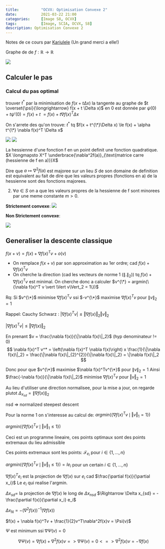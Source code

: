```yaml
---
title:          "OCVX: Optimisation Convexe 2"
date:           2021-03-22 21:00
categories:     [Image S8, OCVX]
tags:           [Image, SCIA, OCVX, S8]
description: Optimisation Convexe 2
---
```

Notes de ce cours par [Kariulele](https://github.com/kariulele) (Un grand merci a elle!)

Graphe de de $f: \mathbb R \rightarrow \mathbb R$

![](https://i.imgur.com/AJrg3pZ.png)

## Calculer le pas
### Calcul du pas optimal
trouver $t^*$ par la minimisation de $f(x + t \Delta x)$
la tangente au graphe de $t \overset{\psi}{\longrightarrow} f(x + t \Delta x)$ en 0 est donnée par
$\psi(0) + t\psi'(0) = f(x) + t$
$= f(x) + t\nabla f(x)^T \Delta x$


On s'arrete des qu'on trouve:
$t^*$ tq
$f(x + t^{\*}\Delta x) \le f(x) + \alpha t^{\*} \nabla f(x)^T \Delta x$

![](https://i.imgur.com/Ta1uJGz.jpg)
![](https://i.imgur.com/OHdzhaL.jpg)


La hessienne d'une fonction f en un point definit une fonction quadratique.
$X \longmapsto X^T \underbrace{\nabla^2f(a)}_{\text{matrice carre (hessienne de f en a)}}X$

Dire que $a \mapsto \nabla^2f(a)$ est majoree sur un lieu $S$ de son domaine de definition est equivalent au fait de dire que les valeurs propres (fonctions en a) de la hessienne sont des fonctions majorees.

2. $\forall a \in S$ on a que les valeurs propres de la hessienne de f sont minorees par une meme constante $m > 0$.


**Strictement convexe**: 
![](https://i.imgur.com/LQCMBvh.png)



**Non Strictement convexe**: 

![](https://i.imgur.com/CULbr6N.png)

## Generaliser la descente classique

$f(x + v) = f(x) + \nabla f(x)^T v + o(v)$

- On remplace $f(x+v)$ par son approximation au 1er ordre; cad $f(x) + \nabla f(x)^T v$
- On cherche la direction (cad les vecteurs de norme 1 ($\|.\|_2)$) tq $f(x) + \nabla f(x)^T v$ est minimal. On cherche donc a calculer $v^{\*} = argmin(\{\nabla f(x)^T v \vert \Vert v\Vert_2 = 1\})$


Rq: Si $v^{\*}$ minimise $\nabla f(x)^Tv$ ssi $-v^{\*}$ maximise $\nabla f(x)^Tv$ pour $\|v\|_2 = 1$

Rappel: Cauchy Schwarz : $\vert\nabla f(x)^Tv\vert \le \Vert\nabla f(x)\Vert_2 \Vert v\Vert_2$

$\vert\nabla f(x)^Tv\vert \le \Vert \nabla f(x)\Vert_2$

En prenant $v = \frac{\nabla f(x)}{\|\nabla f(x)\|_2}$ (hyp denominateur != 0)
$$
\nabla f(x)^T v^* = \left(\nabla f(x)^T \nabla f(x)\right) x \frac{1}{\|\nabla f(x)\|_2}
= \frac{\|\nabla f(x)\|_{2}^{2}}{\|\nabla f(x)\|_2}
= \|\nabla f(x)\|_2
$$

Donc pour que $v^{\*}$ maximise $\nabla f(x)^Tv^{\*}$ pour $\|v\|_2 = 1$
Ainsi $\frac{-\nabla f(x)}{\|\nabla f(x)\|_2}$ minimise $\nabla f(x)^Tv$ pour $\Vert v\Vert_2 = 1$

Au lieu d'utiliser une direction normalisee, pour la mise a jour, on regarde plutot $\Delta_{x_{sd}} = \|\nabla f(x)\|_2$

<div class="alert alert-info" role="alert" markdown="1">
nsd => normalized steepest descent
</div>


Pour la norme 1 on s'interesse au calcul de:
$argmin(\{\nabla f(x)^Tv \, \mid \, \Vert v\Vert_1 = 1\})$


$argmin(\{\nabla f(x)^Tv \, \mid \, \Vert v\Vert_1 \le 1\})$

Ceci est  un programme lineaire, ces points optimaux sont  des points  extremaux du lieu admissible

Ces points extremaux sont les points:
$\mathcal F_{e_i}$ pour $i \in \{1,...,n\}$

$argmin(\{\nabla f(x)^Tv \, \mid \, \Vert v\Vert_1 \le 1\}) = I e_i$ pour un certain $i \in \{1,...,n\}$

$\nabla f(x)^T e_i$ est la projection de $\nabla f(x)$ sur $e_i$ cad $\frac{\partial f(x)}{\partial x_i}$ Le $e_i$ qui realise l'argmin.

$\Delta x_{sd} =$ la projection de $\nabla f(x)$ le long de $\Delta x_{nsd}$
$\Rightarrow \Delta x_{sd} = - \frac{\partial f(x)}{\partial x_i} e_i$

$\Delta x_N = - (\nabla^2 f(x))^{-1} (\nabla f(x))$

$f(x) + \nabla f(x)^Tv + \frac{1}{2}v^T\nabla^2f(x)v = \Psi(v)$

$\Psi$ est minimum ssi $\nabla \Psi(v) = 0$

$$
\nabla \Psi(v) = \nabla f(x) + \nabla^2 f(x) v
=> \nabla \Psi(v) = 0 <=> \nabla^2 f(x) v = - \nabla f(x)
$$
 




